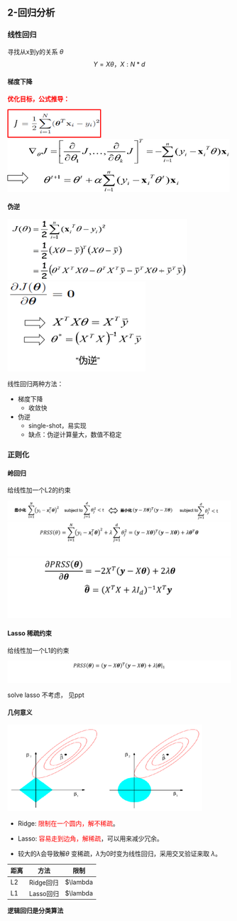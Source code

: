 ## 2-回归分析



### 线性回归

寻找从x到y的关系 $\theta$
$$
Y=X\theta， X:N*d
$$



#### 梯度下降

**<font color='red'>优化目标，公式推导：</font>**

<img src="imag/图片4.png" alt="图片4" style="zoom: 50%;" />

<img src="imag/图片5.png" alt="图片4" style="zoom: 50%;" />

#### 伪逆

<img src="imag/图片6.png" alt="图片4" style="zoom: 67%;" />

<img src="imag/图片7.png" alt="图片4" style="zoom: 50%;" />

线性回归两种方法：

* 梯度下降
  * 收敛快
* 伪逆
  * single-shot，易实现
  * 缺点：伪逆计算量大，数值不稳定



### 正则化

#### 岭回归

给线性加一个L2的约束

<img src="imag/图片8.png" alt="图片4" style="zoom: 50%;" />



<img src="imag/图片9.png" alt="图片4" style="zoom: 50%;" />

<img src="imag/图片10.png" alt="图片4" style="zoom: 50%;" />

#### Lasso 稀疏约束

给线性加一个L1的约束

<img src="imag/图片12.png" alt="图片4" style="zoom: 50%;" />

solve lasso 不考虑， 见ppt

#### 几何意义

<img src="imag/图片11.png" alt="图片4" style="zoom: 50%;" />

* Ridge: <font color='red'>限制在一个圆内，解不稀疏</font>。

* Lasso: <font color='red'>容易走到边角，解稀疏</font>，可以用来减少冗余。

* 较大的$\lambda$会导致解$\theta$ 变稀疏，$\lambda$为0时变为线性回归，采用交叉验证来取 $\lambda$。

| 距离 | 方法      | 限制                |
| ---- | --------- | ------------------- |
| L2   | Ridge回归 | $\lambda ||w||_2^2$ |
| L1   | Lasso回归 | $\lambda||w||$      |





**逻辑回归是分类算法**